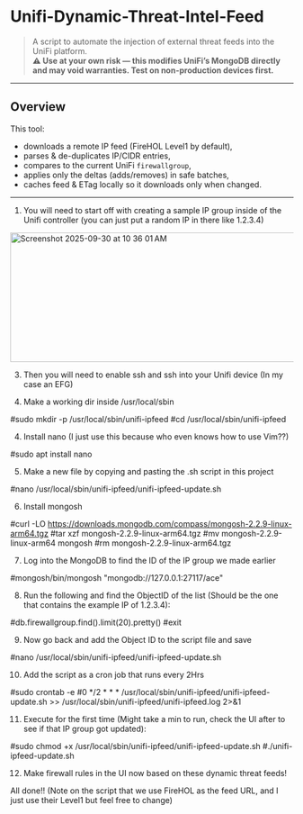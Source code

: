 # Unifi-Dynamic-Threat-Intel-Feed

> A script to automate the injection of external threat feeds into the UniFi platform.  
> **⚠️ Use at your own risk — this modifies UniFi’s MongoDB directly and may void warranties. Test on non-production devices first.**

---

## Overview

This tool:
- downloads a remote IP feed (FireHOL Level1 by default),
- parses & de-duplicates IP/CIDR entries,
- compares to the current UniFi `firewallgroup`,
- applies only the deltas (adds/removes) in safe batches,
- caches feed & ETag locally so it downloads only when changed.

---

1. You will need to start off with creating a sample IP group inside of the Unifi controller (you can just put a random IP in there like 1.2.3.4)

<img width="1208" height="230" alt="Screenshot 2025-09-30 at 10 36 01 AM" src="https://github.com/user-attachments/assets/5cc94233-1091-4b1a-8b98-b317f3a68f32" />

3. Then you will need to enable ssh and ssh into your Unifi device (In my case an EFG)

4. Make a working dir inside /usr/local/sbin

#sudo mkdir -p /usr/local/sbin/unifi-ipfeed
#cd /usr/local/sbin/unifi-ipfeed

4. Install nano (I just use this because who even knows how to use Vim??)

#sudo apt install nano

5. Make a new file by copying and pasting the .sh script in this project

#nano /usr/local/sbin/unifi-ipfeed/unifi-ipfeed-update.sh

6. Install mongosh

#curl -LO https://downloads.mongodb.com/compass/mongosh-2.2.9-linux-arm64.tgz
#tar xzf mongosh-2.2.9-linux-arm64.tgz
#mv mongosh-2.2.9-linux-arm64 mongosh
#rm mongosh-2.2.9-linux-arm64.tgz

7. Log into the MongoDB to find the ID of the IP group we made earlier

#mongosh/bin/mongosh "mongodb://127.0.0.1:27117/ace"

8. Run the following and find the ObjectID of the list (Should be the one that contains the example IP of 1.2.3.4):

#db.firewallgroup.find().limit(20).pretty()
#exit

9. Now go back and add the Object ID to the script file and save

#nano /usr/local/sbin/unifi-ipfeed/unifi-ipfeed-update.sh

10. Add the script as a cron job that runs every 2Hrs

#sudo crontab -e
#0 */2 * * * /usr/local/sbin/unifi-ipfeed/unifi-ipfeed-update.sh >> /usr/local/sbin/unifi-ipfeed/unifi-ipfeed.log 2>&1

11. Execute for the first time (Might take a min to run, check the UI after to see if that IP group got updated):

#sudo chmod +x /usr/local/sbin/unifi-ipfeed/unifi-ipfeed-update.sh
#./unifi-ipfeed-update.sh

12. Make firewall rules in the UI now based on these dynamic threat feeds!

All done!! (Note on the script that we use FireHOL as the feed URL, and I just use their Level1 but feel free to change)
